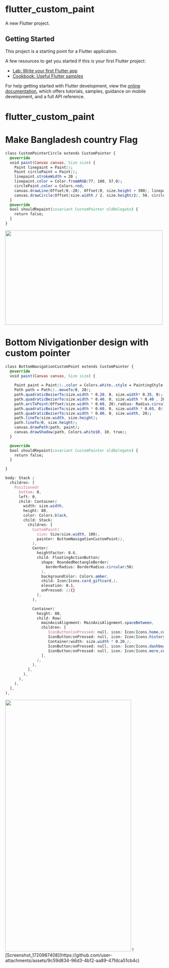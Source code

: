 # flutter_custom_paint

A new Flutter project.

## Getting Started

This project is a starting point for a Flutter application.

A few resources to get you started if this is your first Flutter project:

- [Lab: Write your first Flutter app](https://docs.flutter.dev/get-started/codelab)
- [Cookbook: Useful Flutter samples](https://docs.flutter.dev/cookbook)

For help getting started with Flutter development, view the
[online documentation](https://docs.flutter.dev/), which offers tutorials,
samples, guidance on mobile development, and a full API reference.
# flutter_custom_paint

# Make Bangladesh country Flag

```css
class CustomPointerCircle extends CustomPainter {
  @override
  void paint(Canvas canvas, Size size) {
    Paint linepaint = Paint();
    Paint circlePaint = Paint();
    linepaint.strokeWidth = 20 ;
    linepaint.color = Color.fromARGB(77, 100, 57,0);
    circlePaint.color = Colors.red;
    canvas.drawLine(Offset(0,-20), Offset(0, size.height + 300), linepaint);
    canvas.drawCircle(Offset(size.width / 2, size.height/2), 50, circlePaint);
  }
  @override
  bool shouldRepaint(covariant CustomPainter oldDelegate) {
    return false;
  }
}
```
<img src="https://github.com/rowjoy/flutter_custom_paint/assets/69602585/87579a64-277d-40c9-ac03-c5ccbabc43a4" width="500" height="300">

# Bottom Nivigationber design with custom pointer 

```css
class BottomNavigationCustomPoint extends CustomPainter {
  @override
  void paint(Canvas canvas, Size size) {
    
    Paint paint = Paint()..color = Colors.white..style = PaintingStyle.fill;
    Path path = Path()..moveTo(0, 20);
    path.quadraticBezierTo(size.width * 0.20, 0, size.width* 0.35, 0);
    path.quadraticBezierTo(size.width * 0.40, 0, size.width * 0.40 , 20);
    path.arcToPoint(Offset(size.width * 0.60, 20),radius: Radius.circular(10.0), clockwise: false);
    path.quadraticBezierTo(size.width * 0.60, 0, size.width * 0.65, 0);
    path.quadraticBezierTo(size.width * 0.80, 0, size.width, 20);
    path.lineTo(size.width, size.height);
    path.lineTo(0, size.height);
    canvas.drawPath(path, paint);
    canvas.drawShadow(path, Colors.white10, 10, true);
  }

  @override
  bool shouldRepaint(covariant CustomPainter oldDelegate) {
    return false;
  }

}

body: Stack (
  children: [
    Positioned(
      bottom: 0,
      left: 0,
      child: Container(
        width: size.width,
        height: 80,
        color: Colors.black,
        child: Stack(
          children: [
            CustomPaint(
              size: Size(size.width, 100),
              painter: ButtomNavigationCustomPoint(),
            ),
            Center(
              heightFactor: 0.6,
              child: FloatingActionButton(
                shape: RoundedRectangleBorder(
                  borderRadius: BorderRadius.circular(50)
                ),
                backgroundColor: Colors.amber,
                child: Icon(Icons.card_giftcard,),
                elevation: 0.1,
                onPressed: (){}
              ),
            ),

            Container(
              height: 80,
              child: Row(
                mainAxisAlignment: MainAxisAlignment.spaceBetween,
                children: [
                   IconButton(onPressed: null, icon: Icon(Icons.home,color: Colors.teal,)),
                   IconButton(onPressed: null, icon: Icon(Icons.history,color: Colors.black,)),
                   Container(width: size.width * 0.20,),
                   IconButton(onPressed: null, icon: Icon(Icons.dashboard,color: Colors.black,)),
                   IconButton(onPressed: null, icon: Icon(Icons.more,color: Colors.black,))
                ],
              ),
            ),
          ],
        ),
      ),
    ),
  ],
),

```
<img src="https://github.com/rowjoy/flutter_custom_paint/assets/69602585/9459c41b-ceca-4e1e-9885-848293f030eb" width="400" height="800">
![Screenshot_1720967408](https://github.com/user-attachments/assets/9c59d834-96d3-4b12-aa89-47fdca51cb4c)



